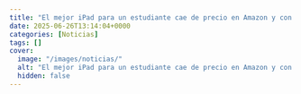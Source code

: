 ```yaml
---
title: "El mejor iPad para un estudiante cae de precio en Amazon y con iPadOS 26 sus posibilidades se multiplican"
date: 2025-06-26T13:14:04+0000
categories: [Noticias]
tags: []
cover:
  image: "/images/noticias/"
  alt: "El mejor iPad para un estudiante cae de precio en Amazon y con iPadOS 26 sus posibilidades se multiplican"
  hidden: false
---
```



